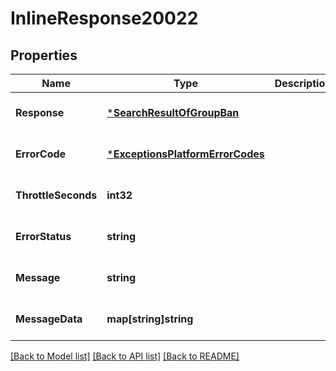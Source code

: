 # InlineResponse20022

## Properties
Name | Type | Description | Notes
------------ | ------------- | ------------- | -------------
**Response** | [***SearchResultOfGroupBan**](SearchResultOfGroupBan.md) |  | [optional] [default to null]
**ErrorCode** | [***ExceptionsPlatformErrorCodes**](Exceptions.PlatformErrorCodes.md) |  | [optional] [default to null]
**ThrottleSeconds** | **int32** |  | [optional] [default to null]
**ErrorStatus** | **string** |  | [optional] [default to null]
**Message** | **string** |  | [optional] [default to null]
**MessageData** | **map[string]string** |  | [optional] [default to null]

[[Back to Model list]](../README.md#documentation-for-models) [[Back to API list]](../README.md#documentation-for-api-endpoints) [[Back to README]](../README.md)


